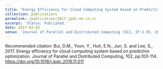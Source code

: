 ```yaml
---
title: "Energy Efficiency for Cloud Computing System based on Predictive Optimization."
collection: publications
permalink: /publication/2017-jpds-ee-in-cc
excerpt: 'Status: Published.'
date: 2017-02-02
venue: 'Journal of Parallel and Distributed Computing (SCI, IF:1.93, 2017)'
---
```

Recommended citation: Bui, D.M., Yoon, Y., Huh, E.N., Jun, S. and Lee, S., 2017. Energy efficiency for cloud computing system based on predictive optimization. Journal of Parallel and Distributed Computing, 102, pp.103-114. https://doi.org/10.1016/j.jpdc.2016.11.011
